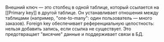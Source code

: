 
Внешний ключ — это столбец в одной таблице, который ссылается на [[Primary key]] в другой таблице. Он устанавливает отношения между таблицами (например, "one-to-many": один пользователь — много заказов). Foreign key обеспечивает референциальную целостность: нельзя добавить запись, если ссылка не существует. Это предотвращает "висячие" данные и поддерживает связи в БД.